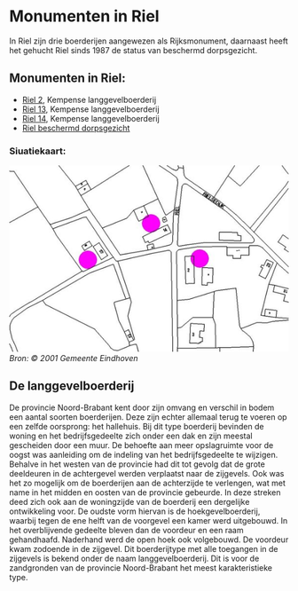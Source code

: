 # Monumenten in Riel

In Riel zijn drie boerderijen aangewezen als Rijksmonument, daarnaast heeft het gehucht Riel sinds 1987 de status van beschermd dorpsgezicht.

## Monumenten in Riel:
* [Riel 2](riel2), Kempense langgevelboerderij
* [Riel 13](riel13), Kempense langgevelboerderij
* [Riel 14](riel14), Kempense langgevelboerderij
* [Riel beschermd dorpsgezicht](dorpsgezicht)

### Siuatiekaart:

![Situatiekaart](situatiekaart.jpg)  
*Bron: © 2001 Gemeente Eindhoven*

## De langgevelboerderij
De provincie Noord-Brabant kent door zijn omvang en verschil in bodem een aantal soorten boerderijen.
Deze zijn echter allemaal terug te voeren op een zelfde oorsprong: het hallehuis.
Bij dit type boerderij bevinden de woning en het bedrijfsgedeelte zich onder een dak en zijn meestal gescheiden door een muur.
De behoefte aan meer opslagruimte voor de oogst was aanleiding om de indeling van het bedrijfsgedeelte te wijzigen.
Behalve in het westen van de provincie had dit tot gevolg dat de grote deeldeuren in de achtergevel werden verplaatst naar de zijgevels.
Ook was het zo mogelijk om de boerderijen aan de achterzijde te verlengen, wat met name in het midden en oosten van de provincie gebeurde.
In deze streken deed zich ook aan de woningzijde van de boerderij een dergelijke ontwikkeling voor.
De oudste vorm hiervan is de hoekgevelboerderij, waarbij tegen de ene helft van de voorgevel een kamer werd uitgebouwd.
In het overblijvende gedeelte bleven dan de voordeur en een raam gehandhaafd. Naderhand werd de open hoek ook volgebouwd.
De voordeur kwam zodoende in de zijgevel. Dit boerderijtype met alle toegangen in de zijgevels is bekend onder de naam langgevelboerderij.
Dit is voor de zandgronden van de provincie Noord-Brabant het meest karakteristieke type.
